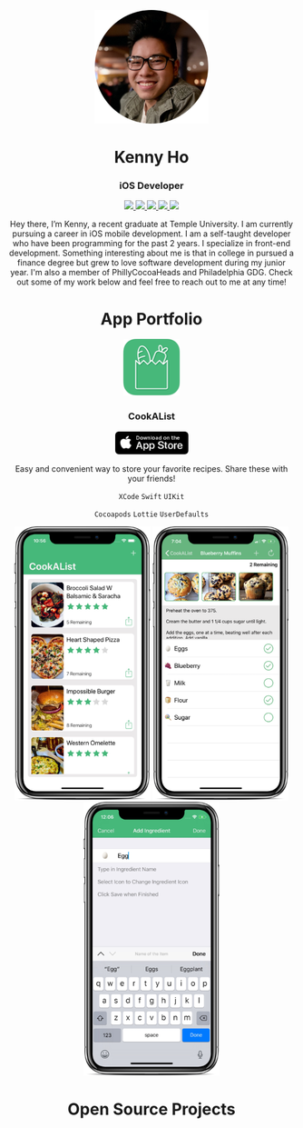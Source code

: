 <p align="center">
	<img width="200" height="200" src="./images/profileImage.png"/> 
</p>
<h1 align="center">Kenny Ho</h1>
<h3 align="center"> iOS Developer</h3>


<p align="center"> 
	<a href="https://github.com/KNG-Dev">
		<img src="https://img.shields.io/static/v1?label=Github&message=kenny-ho&color=4E1750">	
	</a>
	<a href="https://www.linkedin.com/in/kenny-ho-84b039a3/">
		<img src="https://img.shields.io/static/v1?label=LinkedIn&message=kennyho&color=2867B2">	
	</a>
	<a href="https://twitter.com/ken_kennedy_ho">
		<img src="https://img.shields.io/static/v1?label=Twitter&message=ken_kennedy_ho&color=00ACEE">	
	</a>
	<a href="Resume_IOS_Kenny_Ho.pdf">
		<img src="https://img.shields.io/static/v1?label=Resume&message=PDF&color=E94335">	
	</a>
	<a href="mailto:kenkennedyho@gmail.com">
		<img src="https://img.shields.io/static/v1?label=Email&message=Kenny&color=109D58">	
	</a>
</p>

<p align="center">
Hey there, I’m Kenny, a recent graduate at Temple University. I am currently pursuing a career in iOS mobile development. I am a self-taught developer who have been programming for the past 2 years. I specialize in front-end development. Something interesting about me is that in college in pursued a finance degree but grew to love software development during my junior year. I'm also a member of PhillyCocoaHeads and Philadelphia GDG. Check out some of my work below and feel free to reach out to me at any time!	
</p>

<h1 align="center">App Portfolio</h1>

<p align="center">
	<img src="/images/CookAListLogo.png" alt="App Icon" width="100" height="100">
</p>
<h3 align="center">CookAList</h3>
<p align="center">
	<a href="https://apps.apple.com/ca/app/cookalist/id1467768162">
		<img src="/images/app_store_badge.png" alt="App Store Badge" width="129" height="40">
	</a>
</p>

<p align="center">
	Easy and convenient way to store your favorite recipes. Share these with your friends!
</p>
<p align="center">
	<code>XCode</code>
	<code>Swift</code>
	<code>UIKit</code>
</p>
<p align="center">
	<code>Cocoapods</code>
	<code>Lottie</code>
	<code>UserDefaults</code>
</p>
<p align="center">
	<img src="/images/HomePage@2x.png" alt="Screenshot" width="240" height="482">
	<img src="/images/ChecklistPage@2x.png" alt="Screenshot" width="240" height="482">
	<img src="/images/IngredientPage@2x.png" alt="Screenshot" width="240" height="482">
</p>

<h1 align="center">Open Source Projects</h1>

